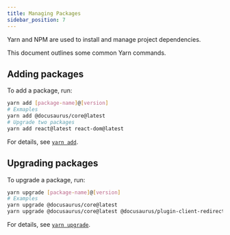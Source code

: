 ```yaml
---
title: Managing Packages
sidebar_position: 7
---
```



<Highlight color="#25c2a0">Yarn</Highlight> and <Highlight color="#1877F2">NPM</Highlight> are used to install and manage project dependencies.

This document outlines some common <Highlight color="#25c2a0">Yarn</Highlight> commands.

## Adding packages

To add a package, run:


```bash
yarn add [package-name]@[version]
# Exmaples
yarn add @docusaurus/core@latest
# Upgrade two packages
yarn add react@latest react-dom@latest
```

For details, see [`yarn add`](https://classic.yarnpkg.com/lang/en/docs/cli/add/).



## Upgrading packages

To upgrade a package, run:


```bash
yarn upgrade [package-name]@[version]
# Examples
yarn upgrade @docusaurus/core@latest
yarn upgrade @docusaurus/core@latest @docusaurus/plugin-client-redirects@latest @docusaurus/plugin-content-blog@latest @docusaurus/plugin-content-docs@latest @docusaurus/plugin-content-pages@latest @docusaurus/plugin-debug@latest @docusaurus/preset-classic@latest
```

For details, see [`yarn upgrade`](https://classic.yarnpkg.com/lang/en/docs/cli/upgrade/).


